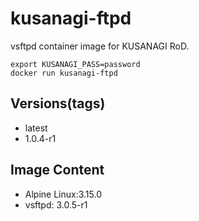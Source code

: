 # kusanagi-ftpd

vsftpd container image for KUSANAGI RoD.
```
export KUSANAGI_PASS=password
docker run kusanagi-ftpd
```

## Versions(tags)
- latest
- 1.0.4-r1

## Image Content
- Alpine Linux:3.15.0
- vsftpd: 3.0.5-r1

